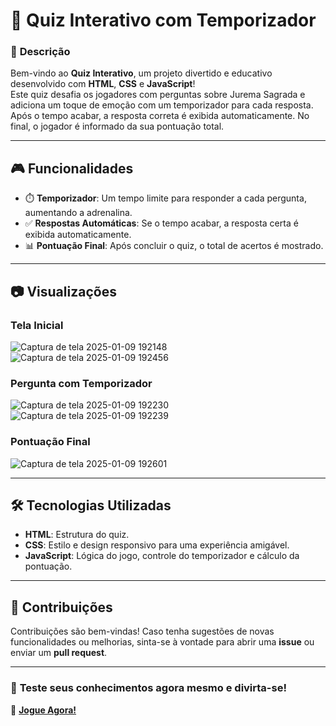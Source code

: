 

# 🧠 **Quiz Interativo com Temporizador**  

### 📝 **Descrição**  
Bem-vindo ao **Quiz Interativo**, um projeto divertido e educativo desenvolvido com **HTML**, **CSS** e **JavaScript**!  
Este quiz desafia os jogadores com perguntas sobre Jurema Sagrada e adiciona um toque de emoção com um temporizador para cada resposta. Após o tempo acabar, a resposta correta é exibida automaticamente. No final, o jogador é informado da sua pontuação total.  

---

## 🎮 **Funcionalidades**  
- ⏱️ **Temporizador**: Um tempo limite para responder a cada pergunta, aumentando a adrenalina.  
- ✅ **Respostas Automáticas**: Se o tempo acabar, a resposta certa é exibida automaticamente.  
- 📊 **Pontuação Final**: Após concluir o quiz, o total de acertos é mostrado.  

---

## 📷 **Visualizações**  

### **Tela Inicial**  
![Captura de tela 2025-01-09 192148](https://github.com/user-attachments/assets/995f6286-9e59-4f8d-a587-cdde41de8bee)
![Captura de tela 2025-01-09 192456](https://github.com/user-attachments/assets/5192553b-ea0e-48a4-872a-2cc3c96aa1c8)


### **Pergunta com Temporizador**  
![Captura de tela 2025-01-09 192230](https://github.com/user-attachments/assets/6d26af84-ace2-4727-ac2c-804afb089302)
![Captura de tela 2025-01-09 192239](https://github.com/user-attachments/assets/7a3f274e-b920-4dcc-b33a-bf93acc65d87)

 

### **Pontuação Final**  
![Captura de tela 2025-01-09 192601](https://github.com/user-attachments/assets/5316b6b1-0e8a-49c9-859c-1f6b45701e30)


---

## 🛠️ **Tecnologias Utilizadas**  
- **HTML**: Estrutura do quiz.  
- **CSS**: Estilo e design responsivo para uma experiência amigável.  
- **JavaScript**: Lógica do jogo, controle do temporizador e cálculo da pontuação.  
---
## 🌟 **Contribuições**  
Contribuições são bem-vindas! Caso tenha sugestões de novas funcionalidades ou melhorias, sinta-se à vontade para abrir uma **issue** ou enviar um **pull request**.  

---

### 🧩 **Teste seus conhecimentos agora mesmo e divirta-se!**  
🎉 **[Jogue Agora!](https://diaseduarda01.github.io/projeto-quiz/)**  

